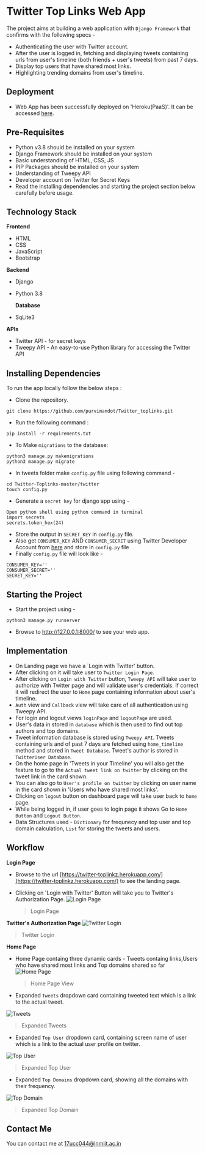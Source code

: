 # Twitter Top Links Web App

The project aims at building a web application with `Django Framework` that confirms with the following specs -

- Authenticating the user with Twitter account.
- After the user is logged in, fetching and displaying tweets containing urls from user's timeline (both friends + user's tweets) from past 7 days.
- Display top users that have shared most links.
- Highlighting trending domains from user's timeline.


## Deployment

- Web App has been successfully deployed on 'Heroku(PaaS)'. It can be accessed [here](https://twitter-toplinkz.herokuapp.com/).

## Pre-Requisites

- Python v3.8 should be installed on your system
- Django Framework should be installed on your system
- Basic understanding of HTML, CSS, JS
- PIP Packages should be installed on your system
- Understanding of Tweepy API
- Developer account on Twitter for Secret Keys
- Read the installing dependencies and starting the project section below carefully before usage.

## Technology Stack

**Frontend**

- HTML
- CSS
- JavaScript
- Bootstrap

**Backend**

- Django
- Python 3.8

  **Database**

- SqLite3

**APIs**

- Twitter API - for secret keys
- Tweepy API - An easy-to-use Python library for accessing the Twitter API

## Installing Dependencies

To run the app locally follow the below steps :

- Clone the repository.

```
git clone https://github.com/purvimandot/Twitter_toplinks.git
```

- Run the following command :

```
pip install -r requirements.txt
```

- To Make `migrations` to the database:

```
python3 manage.py makemigrations
python3 manage.py migrate
```

- In tweets folder make `config.py` file using following command -

```
cd Twitter-Toplinks-master/twitter
touch config.py
```

- Generate a `secret key` for django app using -

```
Open python shell using python command in terminal
import secrets
secrets.token_hex(24)
```

- Store the output in `SECRET_KEY` in `config.py` file.
- Also get `CONSUMER_KEY` AND `CONSUMER_SECRET` using Twitter Developer Account from [here](https://developer.twitter.com/en) and store in `config.py` file
- Finally `config.py` file will look like -

```
CONSUMER_KEY=''
CONSUMER_SECRET=''
SECRET_KEY=''
```

## Starting the Project

- Start the project using -

```
python3 manage.py runserver
```

- Browse to http://127.0.0.1:8000/ to see your web app.

## Implementation

- On Landing page we have a `Login with Twitter' button.
- After clicking on it will take user to `Twitter Login Page`.
- After clicking on `Login with Twitter` button, `Tweepy API` will take user to authorize with Twitter page and will validate user's credentials. If correct it will redirect the user to `Home` page containing information about user's timeline.
- `Auth` view and `Callback` view will take care of all authentication using Tweepy API.
- For login and logout views `loginPage` and `logoutPage` are used.
- User's data in stored in `database` which is then used to find out top authors and top domains.
- Tweet information database is stored using `Tweepy API`. Tweets containing urls and of past 7 days are fetched using `home_timeline` method and stored in `Tweet Database`. Tweet's author is stored in `TwitterUser Database`.
- On the home page in 'Tweets in your Timeline' you will also get the feature to go to the `Actual tweet link on twitter` by clicking on the tweet link in the card shown.
- You can also go to `User's profile on twitter` by clicking on user name in the card shown in 'Users who have shared most links'.
- Clicking on `logout` button on dashboard page will take user back to `home` page.
- While being logged in, if user goes to login page it shows Go to `Home Button` and `Logout Button`.
- Data Structures used - `Dictionary` for frequnecy and top user and top domain calculation, `List` for storing the tweets and users.


## Workflow

**Login Page**

- Browse to the url [https://twitter-toplinkz.herokuapp.com/](https://twitter-toplinkz.herokuapp.com/) to see the landing page.

- Clicking on 'Login with Twitter' Button will take you to Twitter's Authorization Page.
  ![Login Page](images/1.png "Login Page")
  > Login Page

**Twitter's Authorization Page**
![Twitter Login](images/2.png "Twitter Login")

> Twitter Login

<!-- ![Authorization](images/2.5.png "Authorization")

> Authorization -->

**Home Page**

- Home Page containg three dynamic cards - Tweets containg links,Users who have shared most links and Top domains shared so far
  ![Home Page](images-videos/3.png "Dashboard Page")

  > Home Page View

- Expanded `Tweets` dropdown card containing tweeted text which is a link to the actual tweet. 

![Tweets](images-videos/6.png "Tweets with URLs")

> Expanded Tweets

- Expanded `Top User` dropdown card, containing screen name of user which is a link to the actual user profile on twitter.

![Top User](images-videos/5.png "Top User")

> Expanded Top User

- Expanded `Top Domains` dropdown card, showing all the domains with their frequency.

![Top Domain](images-videos/4.png "Top Domain")

> Expanded Top Domain


## Contact Me

You can contact me at <17ucc044@lnmiit.ac.in>

